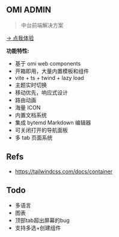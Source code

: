 ## OMI ADMIN

> 中台前端解决方案

[→ 点我体验](https://tencent.github.io/omi/packages/admin/dist/index.html)

**功能特性:**

* 基于 omi web components
* 开箱即用，大量内置模板和组件
* vite + ts + twind + lazy load
* 主题实时切换
* 移动优先，响应式设计
* 路由动画
* 海量 ICON 
* 内置文档系统
* 集成 bytemd Markdown 编辑器
* 可关闭打开的导航面板
* 多 tab 页面系统



## Refs

* https://tailwindcss.com/docs/container



## Todo

* 多语言
* 图表
* 顶部tab超出屏幕的bug
* 支持多选+创建组件
